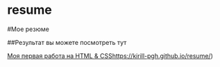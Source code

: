 # resume
#Мое резюме

##Результат вы можете посмотреть тут 


[Моя первая работа на HTML & CSS](https://kirill-pgh.github.io/resume/)https://kirill-pgh.github.io/resume/)
